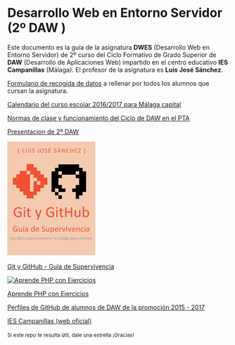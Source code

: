 # Desarrollo Web en Entorno Servidor (2º DAW )

Este documento es la guía de la asignatura **DWES** (Desarrollo Web en Entorno Servidor) de 2º curso del Ciclo Formativo de Grado Superior de **DAW** (Desarrollo de Aplicaciones Web) impartido en el centro educativo **IES Campanillas** (Málaga). El profesor de la asignatura es **Luis José Sánchez**.

[Formulario de recogida de datos](https://docs.google.com/forms/d/e/1FAIpQLSfeLD14YMtNoc-bJWAdqzW8PB6isP-ZK9GkTDSw0CjLGJ1mwg/viewform) a rellenar por todos los alumnos que cursan la asignatura.

[Calendario del curso escolar 2016/2017 para Málaga capital](Malaga1617_calendario.pdf)

[Normas de clase y funcionamiento del Ciclo de DAW en el PTA](normas_y_funcionamiento_daw.pdf)

[Presentacion de 2º DAW](https://rawgit.com/LuisJoseSanchez/presentacion-daw2/master/index.html)

<a href="https://leanpub.com/gitygithub/">![Git y GitHub - Guía de Supervivencia](https://github.com/LuisJoseSanchez/dwes/blob/master/gitygithub200.jpg
)</a>

[Git y GitHub - Guía de Supervivencia](https://leanpub.com/gitygithub/)

<a href="https://leanpub.com/aprendephpconejercicios">![Aprende PHP con Ejercicios](https://github.com/LuisJoseSanchez/dwes/blob/master/aprendephp200.jpg
)</a>

[Aprende PHP con Ejercicios](https://leanpub.com/aprendephpconejercicios)

[Perfiles de GitHub de alumnos de DAW de la promoción 2015 - 2017](https://github.com/LuisJoseSanchez/github-alumnos-daw-1517)

[IES Campanillas (web oficial)](http://iescampanillas.com/)

<small>Si este *repo* te resulta útil, dale una estrella ¡Gracias!</small>